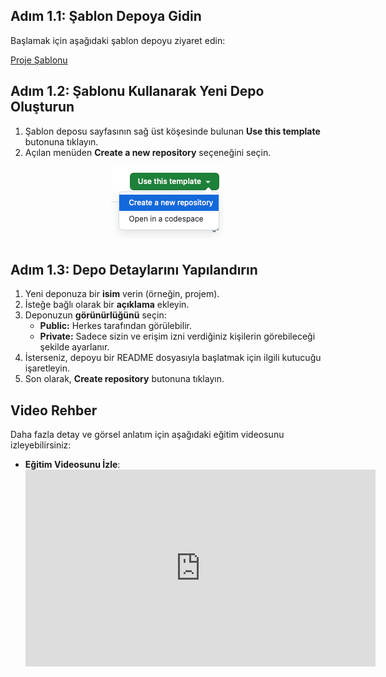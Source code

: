 
## **Adım 1.1: Şablon Depoya Gidin**

Başlamak için aşağıdaki şablon depoyu ziyaret edin:

[Proje Şablonu](https://github.com/keyvanarasteh/Project)

## **Adım 1.2: Şablonu Kullanarak Yeni Depo Oluşturun**

1. Şablon deposu sayfasının sağ üst köşesinde bulunan **Use this template** butonuna tıklayın.  
2. Açılan menüden **Create a new repository** seçeneğini seçin.

<div align="center">
<img src="assets/screenshot.01.png" alt="Use Template">
</div>

## **Adım 1.3: Depo Detaylarını Yapılandırın**

1. Yeni deponuza bir **isim** verin (örneğin, projem).  
2. İsteğe bağlı olarak bir **açıklama** ekleyin.  
3. Deponuzun **görünürlüğünü** seçin:  
   * **Public:** Herkes tarafından görülebilir.  
   * **Private:** Sadece sizin ve erişim izni verdiğiniz kişilerin görebileceği şekilde ayarlanır.  
4. İsterseniz, depoyu bir README dosyasıyla başlatmak için ilgili kutucuğu işaretleyin.  
5. Son olarak, **Create repository** butonuna tıklayın.

## **Video Rehber**

Daha fazla detay ve görsel anlatım için aşağıdaki eğitim videosunu izleyebilirsiniz:

<!-- [Eğitim Videosunu İzle](https://www.youtube.com/watch?v=CjhOSFO38V4) -->

- **Eğitim Videosunu İzle**: <iframe width="560" height="315" src="https://www.youtube.com/embed/CjhOSFO38V4" frameborder="0" allowfullscreen></iframe>

<!-- Step.2:

Invite team members.

Step.3:

Create readme.md

Step.4:

Generate Research Prompts

Step.5:

Do Gemini Deep Search

Step.6: 

Commit research document to repository.

Step.7:

Generate roadmap.md

Step.9:

Commit roadmap to repository.

Step.10:

Start to implement roadmap steps... -->
